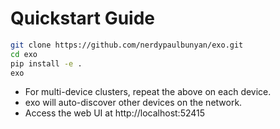 # Quickstart Guide

```sh
git clone https://github.com/nerdypaulbunyan/exo.git
cd exo
pip install -e .
exo
```

- For multi-device clusters, repeat the above on each device.
- exo will auto-discover other devices on the network.
- Access the web UI at http://localhost:52415
